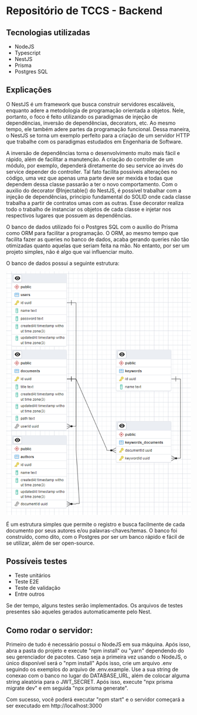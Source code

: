 # Repositório de TCCS - Backend

## Tecnologias utilizadas 
- NodeJS
- Typescript
- NestJS
- Prisma
- Postgres SQL

## Explicações
O NestJS é um framework que busca construir servidores escaláveis, enquanto adere a metodologia de programação orientada a objetos. Nele, portanto, o foco é feito utilizando os paradigmas de injeção de dependências, inversão de dependências, decorators, etc. Ao mesmo tempo, ele também adere partes da programação funcional.
Dessa maneira, o NestJS se torna um exemplo perfeito para a criação de um servidor HTTP que trabalhe com os paradigmas estudados em Engenharia de Software.

A inversão de dependências torna o desenvolvimento muito mais fácil e rápido, além de facilitar a manutenção. A criação do controller de um módulo, por exemplo, dependerá diretamente do seu service ao invés do service depender do controller. Tal fato facilita possíveis alterações no código, uma vez que apenas uma parte deve ser mexida e todas que dependem dessa classe passarão a ter o novo comportamento. 
Com o auxilio do decorator @Injectable() do NestJS, é possível trabalhar com a injeção de dependências, principio fundamental do SOLID onde cada classe trabalha a partir de contratos umas com as outras. Esse decorator realiza todo o trabalho de instanciar os objetos de cada classe e injetar nos respectivos lugares que possuem as dependências.

O banco de dados utilizado foi o Postgres SQL com o auxílio do Prisma como ORM para facilitar a programação. O ORM, ao mesmo tempo que facilita fazer as queries no banco de dados, acaba gerando queries não tão otimizadas quanto aquelas que seriam feita na mão. No entanto, por ser um projeto simples, não é algo que vai influenciar muito.

<p>O banco de dados possui a seguinte estrutura:</p>
<img src="assets/erd.png" />

É um estrutura simples que permite o registro e busca facilmente de cada documento por seus autores e/ou palavras-chaves/temas. O banco foi construído, como dito, com o Postgres por ser um banco rápido e fácil de se utilizar, além de ser open-source.

## Possíveis testes
- Teste unitários
- Teste E2E
- Teste de validação
- Entre outros

Se der tempo, alguns testes serão implementados. Os arquivos de testes presentes são aqueles gerados automaticamente pelo Nest.

## Como rodar o servidor:
Primeiro de tudo é necessário possui o NodeJS em sua máquina. Após isso, abra a pasta do projeto e execute "npm install" ou "yarn" dependendo do seu gerenciador de pacotes. Caso seja a primeira vez usando o NodeJS, o único disponível será o "npm install"
Após isso, crie um arquivo .env seguindo os exemplos do arquivo de .env.example. Use a sua string de conexao com o banco no lugar do DATABASE_URL, além de colocar alguma string aleatória para o JWT_SECRET. Após isso, execute "npx prisma migrate dev" e em seguida "npx prisma generate".

Com sucesso, você poderá executar "npm start" e o servidor começará a ser executado em http://localhost:3000